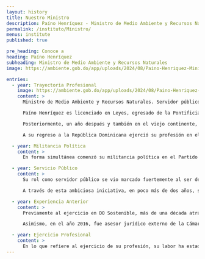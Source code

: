 ```yaml
---
layout: history
title: Nuestro Ministro
description: Paíno Henríquez - Ministro de Medio Ambiente y Recursos Naturales
permalink: /instituto/Ministro/
menus: institute
published: true

pre_heading: Conoce a
heading: Paíno Henríquez
subheading: Ministro de Medio Ambiente y Recursos Naturales
image: https://ambiente.gob.do/app/uploads/2024/08/Paino-Henriquez-Ministro-824x1030.jpg

entries:
  - year: Trayectoria Profesional
    image: https://ambiente.gob.do/app/uploads/2024/08/Paino-Henriquez-Ministro-824x1030.jpg
    content: >
      Ministro de Medio Ambiente y Recursos Naturales. Servidor público, ambientalista y defensor de los recursos naturales. Ha liderado el novel e histórico proceso de gestión integral de los residuos sólidos en la República Dominicana desde la dirección de DO Sostenible.

      Paíno Henríquez es licenciado en Leyes, egresado de la Pontificia Universidad Católica Madre y Maestra, en el año 1999. Luego de graduarse continuó sus estudios de posgrado en Europa, precisamente en la Universidad de Manchester, Inglaterra, en donde se recibió como máster en Derecho Comercial Internacional en 2001.

      Posteriormente, un año después y también en el viejo continente, aprobó un Diplomado de Civilización Francesa en la Sorbona de París.

      A su regreso a la República Dominicana ejerció su profesión en el sector privado por más de veinticinco años.

  - year: Militancia Política
    content: >
      En forma simultánea comenzó su militancia política en el Partido Revolucionario Moderno. Desde su colectividad política fue parte de la Secretaría de Políticas Públicas, en donde pudo trabajar en la elaboración del programa de gobierno del presidente Luis Abinader.

  - year: Servicio Público
    content: >
      Su rol como servidor público se vio marcado fuertemente al ser designado, por el presidente Luis Abinader, como el primer director ejecutivo de DO Sostenible, el Fideicomiso Público-Privado para la Gestión Integral de Residuos Sólidos.

      A través de esta ambiciosa iniciativa, en poco más de dos años, se logró impactar en más de 4 millones y medio de dominicanas y dominicanos. Esas obras, y el trabajo realizado, hicieron historia en materia de residuos sólidos y de políticas ambientales, pues demuestran que se ha tomado el camino de la construcción de una República Dominicana Sostenible, que vele por la salud de nuestra gente y el cuidado de los recursos ambientales.

  - year: Experiencia Anterior
    content: >
      Previamente al ejercicio en DO Sostenible, más de una década atrás, Paíno Henríquez, efectuó su aporte en el sector público como asesor en materia legal de empresas e instituciones del Estado.

      Asimismo, en el año 2016, fue asesor jurídico externo de la Cámara de Diputados de la República Dominicana, en forma honorífica.

  - year: Ejercicio Profesional
    content: >
      En lo que refiere al ejercicio de su profesión, su labor ha estado enfocada en el derecho corporativo y la resolución de conflictos empresariales.
---
```

